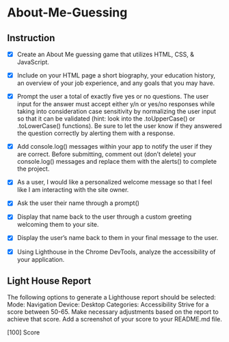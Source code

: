 # About-Me-Guessing

## Instruction

- [x] Create an About Me guessing game that utilizes HTML, CSS, & JavaScript.

- [x] Include on your HTML page a short biography, your education history, an overview of your job experience, and any goals that you may have.

- [x] Prompt the user a total of exactly five yes or no questions. The user input for the answer must accept either y/n or yes/no responses while taking into consideration case sensitivity by normalizing the user input so that it can be validated (hint: look into the .toUpperCase() or .toLowerCase() functions). Be sure to let the user know if they answered the question correctly by alerting them with a response.

- [x] Add console.log() messages within your app to notify the user if they are correct. Before submitting, comment out (don’t delete) your console.log() messages and replace them with the alerts() to complete the project.

- [x] As a user, I would like a personalized welcome message so that I feel like I am interacting with the site owner.

- [x] Ask the user their name through a prompt()

- [x] Display that name back to the user through a custom greeting welcoming them to your site.

- [x] Display the user’s name back to them in your final message to the user.

- [x] Using Lighthouse in the Chrome DevTools, analyze the accessibility of your application.

## Light House Report

The following options to generate a Lighthouse report should be selected:
Mode: Navigation
Device: Desktop
Categories: Accessibility
Strive for a score between 50-65. Make necessary adjustments based on the report to achieve that score.
Add a screenshot of your score to your README.md file.

[100] Score
